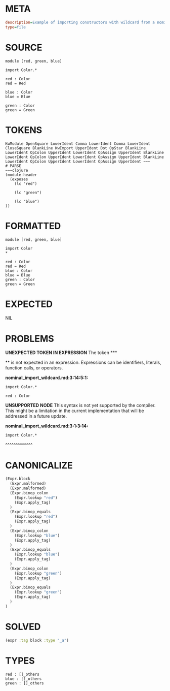 # META
~~~ini
description=Example of importing constructors with wildcard from a nominal tag union
type=file
~~~
# SOURCE
~~~roc
module [red, green, blue]

import Color.*

red : Color
red = Red

blue : Color
blue = Blue

green : Color
green = Green
~~~
# TOKENS
~~~text
KwModule OpenSquare LowerIdent Comma LowerIdent Comma LowerIdent CloseSquare BlankLine KwImport UpperIdent Dot OpStar BlankLine LowerIdent OpColon UpperIdent LowerIdent OpAssign UpperIdent BlankLine LowerIdent OpColon UpperIdent LowerIdent OpAssign UpperIdent BlankLine LowerIdent OpColon UpperIdent LowerIdent OpAssign UpperIdent ~~~
# PARSE
~~~clojure
(module-header
  (exposes
    (lc "red")

    (lc "green")

    (lc "blue")
))
~~~
# FORMATTED
~~~roc
module [red, green, blue]

import Color
*

red : Color
red = Red
blue : Color
blue = Blue
green : Color
green = Green
~~~
# EXPECTED
NIL
# PROBLEMS
**UNEXPECTED TOKEN IN EXPRESSION**
The token ***

** is not expected in an expression.
Expressions can be identifiers, literals, function calls, or operators.

**nominal_import_wildcard.md:3:14:5:1:**
```roc
import Color.*

red : Color
```


**UNSUPPORTED NODE**
This syntax is not yet supported by the compiler.
This might be a limitation in the current implementation that will be addressed in a future update.

**nominal_import_wildcard.md:3:1:3:14:**
```roc
import Color.*
```
^^^^^^^^^^^^^


# CANONICALIZE
~~~clojure
(Expr.block
  (Expr.malformed)
  (Expr.malformed)
  (Expr.binop_colon
    (Expr.lookup "red")
    (Expr.apply_tag)
  )
  (Expr.binop_equals
    (Expr.lookup "red")
    (Expr.apply_tag)
  )
  (Expr.binop_colon
    (Expr.lookup "blue")
    (Expr.apply_tag)
  )
  (Expr.binop_equals
    (Expr.lookup "blue")
    (Expr.apply_tag)
  )
  (Expr.binop_colon
    (Expr.lookup "green")
    (Expr.apply_tag)
  )
  (Expr.binop_equals
    (Expr.lookup "green")
    (Expr.apply_tag)
  )
)
~~~
# SOLVED
~~~clojure
(expr :tag block :type "_a")
~~~
# TYPES
~~~roc
red : []_others
blue : []_others
green : []_others
~~~
